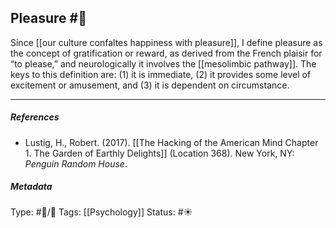 ## Pleasure  #🧠 

Since [[our culture confaltes happiness with pleasure]], I define pleasure as the concept of gratification or reward, as derived from the French plaisir for “to please,” and neurologically it involves the [[mesolimbic pathway]]. The keys to this definition are: (1) it is immediate, (2) it provides some level of excitement or amusement, and (3) it is dependent on circumstance.

___

##### References

- Lustig, H., Robert. (2017). [[The Hacking of the American Mind Chapter 1. The Garden of Earthly Delights]] (Location 368). New York, NY: _Penguin Random House_.

##### Metadata

Type: #🔵/🔵 
Tags: [[Psychology]] 
Status: #☀️ 